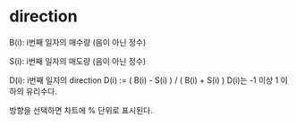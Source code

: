 # direction
B(i): i번째 일자의 매수량
(음이 아닌 정수)

S(i): i번째 일자의 매도량
(음이 아닌 정수)

D(i): i번째 일자의 direction
D(i) := ( B(i) - S(i) ) / ( B(i) + S(i) )
D(i)는 -1 이상 1 이하의 유리수다.

방향을 선택하면 차트에 % 단위로 표시된다.

